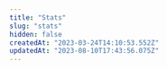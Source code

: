 ```yaml
---
title: "Stats"
slug: "stats"
hidden: false
createdAt: "2023-03-24T14:10:53.552Z"
updatedAt: "2023-08-10T17:43:56.075Z"
---
```

